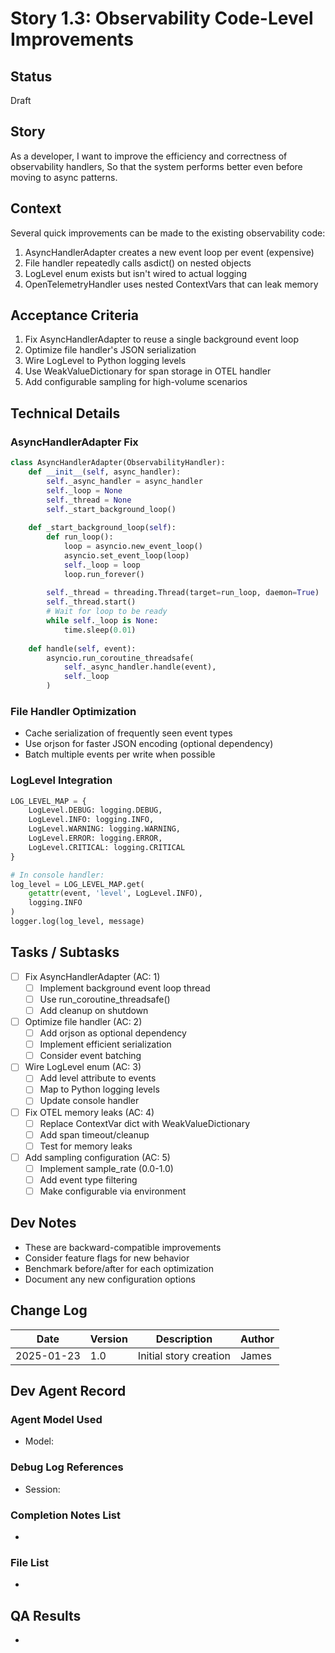 # Story 1.3: Observability Code-Level Improvements

## Status
Draft

## Story
As a developer,
I want to improve the efficiency and correctness of observability handlers,
So that the system performs better even before moving to async patterns.

## Context
Several quick improvements can be made to the existing observability code:
1. AsyncHandlerAdapter creates a new event loop per event (expensive)
2. File handler repeatedly calls asdict() on nested objects
3. LogLevel enum exists but isn't wired to actual logging
4. OpenTelemetryHandler uses nested ContextVars that can leak memory

## Acceptance Criteria
1. Fix AsyncHandlerAdapter to reuse a single background event loop
2. Optimize file handler's JSON serialization
3. Wire LogLevel to Python logging levels
4. Use WeakValueDictionary for span storage in OTEL handler
5. Add configurable sampling for high-volume scenarios

## Technical Details

### AsyncHandlerAdapter Fix
```python
class AsyncHandlerAdapter(ObservabilityHandler):
    def __init__(self, async_handler):
        self._async_handler = async_handler
        self._loop = None
        self._thread = None
        self._start_background_loop()
    
    def _start_background_loop(self):
        def run_loop():
            loop = asyncio.new_event_loop()
            asyncio.set_event_loop(loop)
            self._loop = loop
            loop.run_forever()
        
        self._thread = threading.Thread(target=run_loop, daemon=True)
        self._thread.start()
        # Wait for loop to be ready
        while self._loop is None:
            time.sleep(0.01)
    
    def handle(self, event):
        asyncio.run_coroutine_threadsafe(
            self._async_handler.handle(event), 
            self._loop
        )
```

### File Handler Optimization
- Cache serialization of frequently seen event types
- Use orjson for faster JSON encoding (optional dependency)
- Batch multiple events per write when possible

### LogLevel Integration
```python
LOG_LEVEL_MAP = {
    LogLevel.DEBUG: logging.DEBUG,
    LogLevel.INFO: logging.INFO,
    LogLevel.WARNING: logging.WARNING,
    LogLevel.ERROR: logging.ERROR,
    LogLevel.CRITICAL: logging.CRITICAL
}

# In console handler:
log_level = LOG_LEVEL_MAP.get(
    getattr(event, 'level', LogLevel.INFO),
    logging.INFO
)
logger.log(log_level, message)
```

## Tasks / Subtasks
- [ ] Fix AsyncHandlerAdapter (AC: 1)
  - [ ] Implement background event loop thread
  - [ ] Use run_coroutine_threadsafe()
  - [ ] Add cleanup on shutdown
- [ ] Optimize file handler (AC: 2)
  - [ ] Add orjson as optional dependency
  - [ ] Implement efficient serialization
  - [ ] Consider event batching
- [ ] Wire LogLevel enum (AC: 3)
  - [ ] Add level attribute to events
  - [ ] Map to Python logging levels
  - [ ] Update console handler
- [ ] Fix OTEL memory leaks (AC: 4)
  - [ ] Replace ContextVar dict with WeakValueDictionary
  - [ ] Add span timeout/cleanup
  - [ ] Test for memory leaks
- [ ] Add sampling configuration (AC: 5)
  - [ ] Implement sample_rate (0.0-1.0)
  - [ ] Add event type filtering
  - [ ] Make configurable via environment

## Dev Notes
- These are backward-compatible improvements
- Consider feature flags for new behavior
- Benchmark before/after for each optimization
- Document any new configuration options

## Change Log
| Date | Version | Description | Author |
|------|---------|-------------|--------|
| 2025-01-23 | 1.0 | Initial story creation | James |

## Dev Agent Record

### Agent Model Used
- Model: 

### Debug Log References
- Session: 

### Completion Notes List
- 

### File List
- 

## QA Results
- 